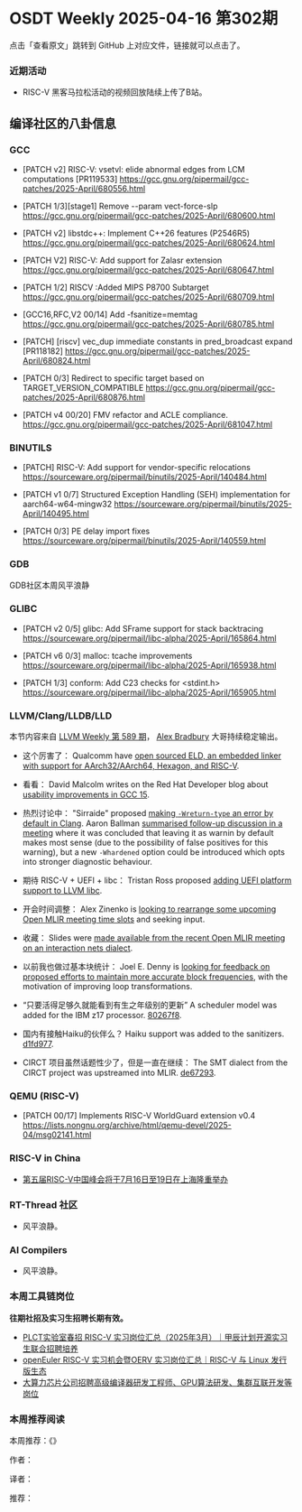 # OSDT Weekly 2025-04-16 第302期

点击「查看原文」跳转到 GitHub 上对应文件，链接就可以点击了。

### 近期活动

- RISC-V 黑客马拉松活动的视频回放陆续上传了B站。

## 编译社区的八卦信息

### GCC

- [PATCH v2] RISC-V: vsetvl: elide abnormal edges from LCM computations [PR119533]
  https://gcc.gnu.org/pipermail/gcc-patches/2025-April/680556.html

- [PATCH 1/3][stage1] Remove --param vect-force-slp
  https://gcc.gnu.org/pipermail/gcc-patches/2025-April/680600.html

- [PATCH v2] libstdc++: Implement C++26 <debugging> features (P2546R5)
  https://gcc.gnu.org/pipermail/gcc-patches/2025-April/680624.html

- [PATCH V2] RISC-V: Add support for Zalasr extension
  https://gcc.gnu.org/pipermail/gcc-patches/2025-April/680647.html

- [PATCH 1/2] RISCV :Added MIPS P8700 Subtarget
  https://gcc.gnu.org/pipermail/gcc-patches/2025-April/680709.html

- [GCC16,RFC,V2 00/14] Add -fsanitize=memtag
  https://gcc.gnu.org/pipermail/gcc-patches/2025-April/680785.html

- [PATCH] [riscv] vec_dup immediate constants in pred_broadcast expand [PR118182]
  https://gcc.gnu.org/pipermail/gcc-patches/2025-April/680824.html

- [PATCH 0/3] Redirect to specific target based on TARGET_VERSION_COMPATIBLE
  https://gcc.gnu.org/pipermail/gcc-patches/2025-April/680876.html

- [PATCH v4 00/20] FMV refactor and ACLE compliance.
  https://gcc.gnu.org/pipermail/gcc-patches/2025-April/681047.html

### BINUTILS

- [PATCH] RISC-V: Add support for vendor-specific relocations
  https://sourceware.org/pipermail/binutils/2025-April/140484.html

- [PATCH v1 0/7] Structured Exception Handling (SEH) implementation for aarch64-w64-mingw32
  https://sourceware.org/pipermail/binutils/2025-April/140495.html

- [PATCH 0/3] PE delay import fixes
  https://sourceware.org/pipermail/binutils/2025-April/140559.html

### GDB

GDB社区本周风平浪静

### GLIBC

- [PATCH v2 0/5] glibc: Add SFrame support for stack backtracing
  https://sourceware.org/pipermail/libc-alpha/2025-April/165864.html

- [PATCH v6 0/3] malloc: tcache improvements
  https://sourceware.org/pipermail/libc-alpha/2025-April/165938.html

- [PATCH 1/3] conform: Add C23 checks for <stdint.h>
  https://sourceware.org/pipermail/libc-alpha/2025-April/165905.html

### LLVM/Clang/LLDB/LLD

本节内容来自 [LLVM Weekly 第 589 期](http://llvmweekly.org/issue/589)，
[Alex Bradbury](https://www.linkedin.com/in/alex-bradbury/) 大哥持续稳定输出。

* 这个厉害了： Qualcomm have [open sourced ELD, an embedded linker with support for AArch32/AArch64, Hexagon, and RISC-V](https://www.qualcomm.com/developer/blog/2025/04/eld-new-open-source-embedded-linker-tool-for-embedded-systems).

* 看看： David Malcolm writes on the Red Hat Developer blog about [usability improvements in GCC 15](https://developers.redhat.com/articles/2025/04/10/6-usability-improvements-gcc-15).

* 热烈讨论中： "Sirraide" proposed [making `-Wreturn-type` an error by default in Clang](https://discourse.llvm.org/t/rfc-make-wreturn-type-an-error-by-default/85775).  Aaron Ballman [summarised follow-up discussion in a meeting](https://discourse.llvm.org/t/rfc-make-wreturn-type-an-error-by-default/85775/6) where it was concluded that leaving it as warnin by default makes most sense (due to the possibility of false positives for this warning), but a new `-Whardened` option could be introduced which opts into stronger diagnostic behaviour.

* 期待 RISC-V + UEFI + libc： Tristan Ross proposed [adding UEFI platform support to LLVM libc](https://discourse.llvm.org/t/rfc-uefi-platform-in-llvm-libc/85729).

* 开会时间调整： Alex Zinenko is [looking to rearrange some upcoming Open MLIR meeting time slots](https://discourse.llvm.org/t/time-slots-for-open-mlir-meetings/85764) and seeking input.

* 收藏： Slides were [made available from the recent Open MLIR meeting on an interaction nets dialect](https://discourse.llvm.org/t/open-mlir-meeting-april-10-2025-inet-interaction-nets-dialect/85763).

* 以前我也做过基本块统计： Joel E. Denny is [looking for feedback on proposed efforts to maintain more accurate block frequencies](https://discourse.llvm.org/t/rfc-fix-loop-transformations-to-preserve-block-frequencies/85785), with the motivation of improving loop transformations.

* “只要活得足够久就能看到有生之年级别的更新” A scheduler model was added for the IBM z17 processor.
  [80267f8](https://github.com/llvm/llvm-project/commit/80267f814824).

* 国内有接触Haiku的伙伴么？ Haiku support was added to the sanitizers.
  [d1fd977](https://github.com/llvm/llvm-project/commit/d1fd97737e90).

* CIRCT 项目虽然话题性少了，但是一直在继续： The SMT dialect from the CIRCT project was upstreamed into MLIR.
  [de67293](https://github.com/llvm/llvm-project/commit/de67293c093e).

### QEMU (RISC-V)

- [PATCH 00/17] Implements RISC-V WorldGuard extension v0.4
  https://lists.nongnu.org/archive/html/qemu-devel/2025-04/msg02141.html

### RISC-V in China

- [第五届RISC-V中国峰会将于7月16日至19日在上海隆重举办](https://mp.weixin.qq.com/s/3BOR5geqbNHF-H2LF83-VA)

### RT-Thread 社区

- 风平浪静。

### AI Compilers

- 风平浪静。

### 本周工具链岗位

**往期社招及实习生招聘长期有效。**

- [PLCT实验室春招 RISC-V 实习岗位汇总（2025年3月）｜甲辰计划开源实习生联合招聘培养](https://mp.weixin.qq.com/s/no5v_YeGI3LUE7mYv5wUpQ)
- [openEuler RISC-V 实习机会暨OERV 实习岗位汇总｜RISC-V 与 Linux 发行版生态](https://mp.weixin.qq.com/s/87XEhORtte_iTTZqjinX2g)
- [大算力芯片公司招聘高级编译器研发工程师、GPU算法研发、集群互联开发等岗位](https://mp.weixin.qq.com/s/ONoNJ5jZmL794AdtlHrDuQ)

### 本周推荐阅读

本周推荐：《》

作者：

译者：

推荐：
